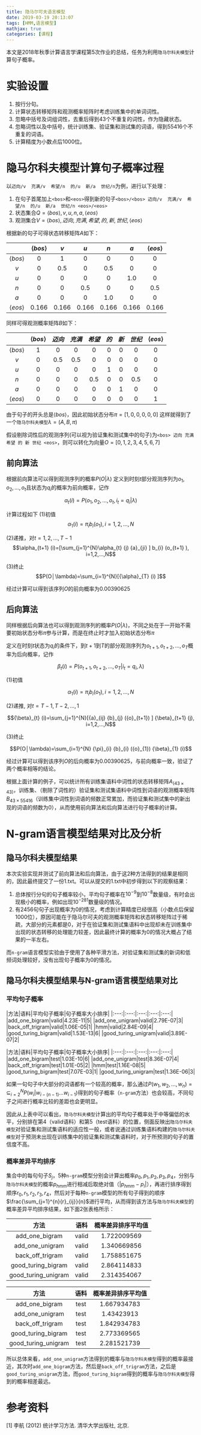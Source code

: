 ```yaml
---
title: 隐马尔可夫语言模型
date: 2019-03-19 20:13:07
tags: [HMM,语言模型]
mathjax: true
categories: [课程]
---
```


本文是2018年秋季计算语言学课程第5次作业的总结，任务为利用`隐马尔科夫模型`计算句子概率。

<!-- more -->

# 实验设置

1. 按行分句。
2. 计算状态转移矩阵和观测概率矩阵时考虑训练集中的单词词性。
3. 忽略中括号及词组词性，去重后得到43个不重复的词性，作为隐藏状态。
4. 忽略词性以及中括号，统计训练集、验证集和测试集的词语，得到55416个不重复的词语。
5. 计算精度为小数点后1000位。

# 隐马尔科夫模型计算句子概率过程

以`迈向/v  充满/v  希望/n  的/u  新/a  世纪/n`为例，进行以下处理：

1. 在句子首尾加上`<bos>`和`<eos>`得到新的句子`<bos>/<bos> 迈向/v  充满/v  希望/n  的/u  新/a  世纪/n <eos>/<eos>`
2. 状态集合$Q={\langle bos \rangle ,v,u,n,a,\langle eos \rangle}$
3. 观测集合$V={\langle bos \rangle,迈向,充满,希望,的,新,世纪,\langle eos \rangle}$

根据新的句子可得状态转移矩阵$A$如下：

||$\langle bos \rangle$|$v$|$u$|$n$|$a$|$\langle eos \rangle$|
|:---:|:---:|:---:|:---:|:---:|:---:|:---:|
|$\langle bos \rangle$|0|1|0|0|0|0|
|$v$|0|0.5|0|0.5|0|0|
|$u$|0|0|0|0|1.0|0|
|$n$|0|0|0.5|0|0|0.5|
|$a$|0|0|0|1.0|0|0|
|$\langle eos \rangle$|0.166|0.166|0.166|0.166|0.166|0.166|

同样可得观测概率矩阵$B$如下：

||$\langle bos \rangle$|$迈向$|$充满$|$希望$|$的$|$新$|$世纪$|$\langle eos \rangle$|
|:---:|:---:|:---:|:---:|:---:|:---:|:---:|:---:|:---:|
|$\langle bos \rangle$|1|0|0|0|0|0|0|0|
|$v$|0|0.5|0.5|0|0|0|0|0|
|$u$|0|0|0|0|1|0|0|0|
|$n$|0|0|0|0.5|0|0|0.5|0|
|$a$|0|0|0|0|0|1|0|0|
|$\langle eos \rangle$|0|0|0|0|0|0|0|1|

由于句子的开头总是$\langle bos \rangle$，因此初始状态分布$\pi = [1,0,0,0,0,0]$
这样就得到了一个`隐马尔科夫模型`$\lambda = (A,B,\pi)$

假设剔除词性后的观测序列(可以视为验证集和测试集中的句子)为`<bos> 迈向 充满 希望 的 新 世纪 <eos>`，则可以转化为向量$O=[0,1,2,3,4,5,6,7]$

## 前向算法

根据前向算法可以得到观测序列的概率$P(O|\lambda)$
定义到时刻$t$部分观测序列为$o_1,o_2,…,o_t$且状态为$q_i$的概率为前向概率，记作

$$\alpha_t (i)=P(o_1,o_2,…,o_t,i_t=q_i |\lambda)$$

计算过程如下
(1)初值
$$\alpha_1 (i)={\pi}_i {b}_{i} ({o}_{1} ),    i=1,2,…,N$$

(2)递推，对$t=1,2,…,T-1$
$$\alpha_{t+1} (i)=[\sum_{j=1}^{N}\alpha_{t} (j) {a}_{ji} ] b_{i} (o_{t+1} ),    i=1,2,…,N$$

(3)终止
$$P(O│\lambda)=\sum_{i=1}^{N}[{\alpha}_{T} (i) ]$$

经过计算可以得到该序列$O$的前向概率为$0.00390625$

## 后向算法

同样根据后向算法也可以得到观测序列的概率$P(O|\lambda)$，不同之处在于一开始不需要初始状态分布$\pi$参与计算，而是在终止时才加入初始状态分布$\pi$

定义在时刻$t$状态为$q_i$的条件下，到$t+1$到$T$的部分观测序列为$o_{t+1},o_{t+2},…,o_{T}$概率为后向概率，记作

$$\beta_{t} (i)=P(o_{t+1},o_{t+2},…,o_{T} |i_{t}=q_{i},\lambda)$$

(1)初值

$${\alpha}_{1} (i)={\pi}_{i} {b}_{i} ({o}_{1} ),    i=1,2,…,N$$

(2)递推, 对$t=T-1,T-2,…,1$

$${\beta}_{t} (i)=\sum_{j=1}^{N}[{a}_{ij} {b}_{j} ({o}_{t+1}) ] {\beta}_{t+1} (j),    i=1,2,…,N$$

(3)终止

$$P(O│\lambda)=\sum_{i=1}^{N} {\pi}_{i} {b}_{i} ({o}_{1}) {\beta}_{1} (i)$$

经过计算可以得到该序列$O$的后向概率为$0.00390625$，与前向概率一致，验证了两个概率相等的结论。

根据上面计算的例子，可以统计所有训练集语料中词性的状态转移矩阵$A_(43 \times 43)$，训练集、（剔除了词性的）验证集和测试集语料中词性到词语的观测概率矩阵$B_{43 \times 55416}$（训练集中词性到词语的频数正常累加，而验证集和测试集中的新出现的词语的频数为0），从而使用前向算法和后向算法进行句子概率的计算。

# N-gram语言模型结果对比及分析

## 隐马尔科夫模型结果

本次实验实现并测试了前向算法和后向算法，由于这2种方法得到的结果是相同的，因此最终提交了一份1.txt。可以从提交的1.txt中初步得到以下的观察结果：

1. 总体按行分句的句子概率较小，平均句子概率在${10}^{-9}$到${10}^{-8}$数量级，有时会出现极小的概率，例如出现${10}^{-281}$数量级的情况。
2. 有2456句句子出现概率为0的情况，考虑到计算精度已经很高（小数点后保留1000位），原因可能在于隐马尔可夫的观测概率矩阵和状态转移矩阵过于稀疏，大部分的元素都是0，对于在验证集和测试集语料中出现却未在训练集中出现的状态转移的处理能力较差，因此最终计算的概率为0的情况大概占了结果的一半左右。

而`n-gram`语言模型实验由于使用了各种平滑方法，对验证集和测试集的新词和低频词处理较好，没有出现句子概率为0的情况。

## 隐马尔科夫模型结果与N-gram语言模型结果对比

### 平均句子概率

|方法|语料|平均句子概率|句子概率大小排序|
|:---:|:---:|:---:|:---:|:---:|
|add_one_bigram|valid|4.23E-11|5|
|add_one_unigram|valid|2.79E-07|3|
|back_off_trigram|valid|1.06E-05|1|
|hmm|valid|2.84E-09|4|
|good_turing_bigram|valid|1.53E-13|6|
|good_turing_unigram|valid|3.89E-07|2|

|方法|语料|平均句子概率|句子概率大小排序|
|:---:|:---:|:---:|:---:|:---:|
|add_one_bigram|test|1.03E-10|6|
|add_one_unigram|test|8.36E-07|4|
|back_off_trigram|test|1.01E-05|2|
|hmm|test|1.16E-08|5|
|good_turing_bigram|test|7.07E-03|1|
|good_turing_unigram|test|1.36E-06|3|

如果一句句子中大部分的词语都有一个较高的概率，那么通过$P(w_1,w_2,…,w_n )=\subseteq_{i=2}^{N} P({w_i} | w_{i-(n-1) }…w_{i-1})$得到的句子概率（`n-gram`方法）也会较高，不同句子之间进行概率比较的差距也会更明显。

因此从上表中可以看出，`隐马尔科夫模型`计算出的平均句子概率处于中等偏低的水平，分别排在第4（valid语料）和第5（test语料）的位置，侧面反映出`隐马尔科夫模型`对验证集和测试集语料的适应性一般，或者说通过训练集语料构建的`隐马尔科夫模型`对于预测未出现在训练集中的验证集和测试集语料时，对于所预测的句子的置信度不高。

### 概率差异平均排序

集合中的每句句子$S_j$，5种`n-gram`模型分别会计算出概率$p_0,p_1,p_2,p_3,p_4$，分别与`隐马尔科夫模型`的概率$p_{hmm}$进行相减后取绝对值（$|p_{hmm}-p_i |$），再进行排序得到顺序$r_0,r_1,r_2,r_3,r_4$，然后对于每种`n-gram`模型的所有句子得到的顺序$\frac{\sum_{j=1}^{n}{r}_{ij}}{n}$进行平均，从而得到该方法与`隐马尔科夫模型`的概率差异平均排序结果，如下面2张表格所示：

|方法|语料|概率差异排序平均值|
|:---:|:---:|:---:|
|add_one_bigram|valid|1.722009569|
|add_one_unigram|valid|1.340669856|
|back_off_trigram|valid|1.758851675|
|good_turing_bigram|valid|2.864114833|
|good_turing_unigram|valid|2.314354067|

|方法|语料|概率差异排序平均值|
|:---:|:---:|:---:|
|add_one_bigram|test|1.667934783|
|add_one_unigram|test|1.43423913|
|back_off_trigram|test|1.842934783|
|good_turing_bigram|test|2.773369565|
|good_turing_unigram|test|2.281521739|

所以总体来看，`add_one_unigram`方法得到的概率与`隐马尔科夫模型`得到的概率最接近，其次时`add_one_bigram`方法，然后是`back_off_trigram`方法，之后是`good_turing_unigram`方法，而`good_turing_bigram`得到的概率与`隐马尔科夫模型`得到的概率相差最远。

# 参考资料

[1] 李航 (2012) 统计学习方法. 清华大学出版社, 北京.